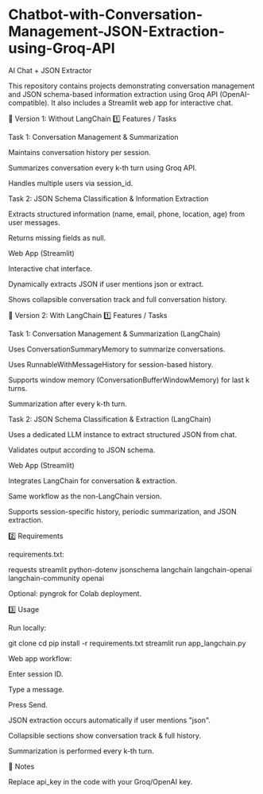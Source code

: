 # Chatbot-with-Conversation-Management-JSON-Extraction-using-Groq-API

AI Chat + JSON Extractor

This repository contains projects demonstrating conversation management and JSON schema-based information extraction using Groq API (OpenAI-compatible). It also includes a Streamlit web app for interactive chat.

📂 Version 1: Without LangChain
1️⃣ Features / Tasks

Task 1: Conversation Management & Summarization

Maintains conversation history per session.

Summarizes conversation every k-th turn using Groq API.

Handles multiple users via session_id.

Task 2: JSON Schema Classification & Information Extraction

Extracts structured information (name, email, phone, location, age) from user messages.

Returns missing fields as null.

Web App (Streamlit)

Interactive chat interface.

Dynamically extracts JSON if user mentions json or extract.

Shows collapsible conversation track and full conversation history.



📂 Version 2: With LangChain
1️⃣ Features / Tasks

Task 1: Conversation Management & Summarization (LangChain)

Uses ConversationSummaryMemory to summarize conversations.

Uses RunnableWithMessageHistory for session-based history.

Supports window memory (ConversationBufferWindowMemory) for last k turns.

Summarization after every k-th turn.

Task 2: JSON Schema Classification & Extraction (LangChain)

Uses a dedicated LLM instance to extract structured JSON from chat.

Validates output according to JSON schema.

Web App (Streamlit)

Integrates LangChain for conversation & extraction.

Same workflow as the non-LangChain version.

Supports session-specific history, periodic summarization, and JSON extraction.

2️⃣ Requirements

requirements.txt:

requests
streamlit
python-dotenv
jsonschema
langchain
langchain-openai
langchain-community
openai


Optional: pyngrok for Colab deployment.

3️⃣ Usage

Run locally:

git clone <repo-url>
cd <repo-folder>
pip install -r requirements.txt
streamlit run app_langchain.py


Web app workflow:

Enter session ID.

Type a message.

Press Send.

JSON extraction occurs automatically if user mentions "json".

Collapsible sections show conversation track & full history.

Summarization is performed every k-th turn.

📌 Notes

Replace api_key in the code with your Groq/OpenAI key.
